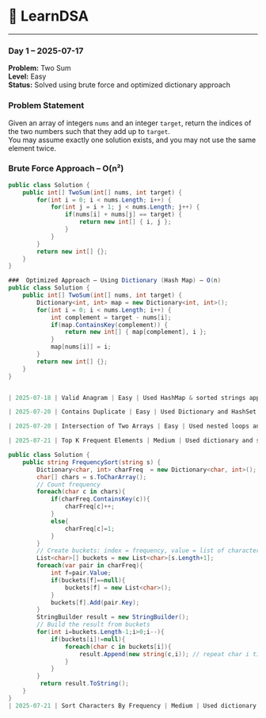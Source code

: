 # 📘 LearnDSA

---

### Day 1 – 2025-07-17  
**Problem:** Two Sum  
**Level:** Easy  
**Status:** Solved using brute force and optimized dictionary approach  

### Problem Statement  
Given an array of integers `nums` and an integer `target`, return the indices of the two numbers such that they add up to `target`.  
You may assume exactly one solution exists, and you may not use the same element twice.

### Brute Force Approach – O(n²)

```csharp
public class Solution {
    public int[] TwoSum(int[] nums, int target) {
        for(int i = 0; i < nums.Length; i++) {
            for(int j = i + 1; j < nums.Length; j++) {
                if(nums[i] + nums[j] == target) {
                    return new int[] { i, j };
                }
            }
        }
        return new int[] {};
    }
}

###  Optimized Approach – Using Dictionary (Hash Map) – O(n)
public class Solution {
    public int[] TwoSum(int[] nums, int target) {
        Dictionary<int, int> map = new Dictionary<int, int>();
        for(int i = 0; i < nums.Length; i++) {
            int complement = target - nums[i];
            if(map.ContainsKey(complement)) {
                return new int[] { map[complement], i };
            }
            map[nums[i]] = i;
        }
        return new int[] {};
    }
}


| 2025-07-18 | Valid Anagram | Easy | Used HashMap & sorted strings approach | 65 mins |

| 2025-07-20 | Contains Duplicate | Easy | Used Dictionary and HashSet to track seen nums | 30 mins |

| 2025-07-20 | Intersection of Two Arrays | Easy | Used nested loops and HashSet to track unique nums | 30 mins |

| 2025-07-21 | Top K Frequent Elements | Medium | Used dictionary and sorted and return K elements | 60 mins |

public class Solution {
    public string FrequencySort(string s) {
        Dictionary<char, int> charFreq  = new Dictionary<char, int>();
        char[] chars = s.ToCharArray();
        // Count frequency
        foreach(char c in chars){
            if(charFreq.ContainsKey(c)){
                charFreq[c]++;
            }
            else{
                charFreq[c]=1;
            }
        }
        // Create buckets: index = frequency, value = list of characters
        List<char>[] buckets = new List<char>[s.Length+1]; 
        foreach(var pair in charFreq){
            int f=pair.Value;
            if(buckets[f]==null){
                buckets[f] = new List<char>();
            }
            buckets[f].Add(pair.Key);
        }
        StringBuilder result = new StringBuilder();
        // Build the result from buckets
        for(int i=buckets.Length-1;i>0;i--){
            if(buckets[i]!=null){
                foreach(char c in buckets[i]){
                    result.Append(new string(c,i)); // repeat char i times
                }
            }
        }
         return result.ToString();
    }
}
| 2025-07-21 | Sort Characters By Frequency | Medium | Used dictionary with sorting and bucket sort of chars frequescy | 75 mins |
